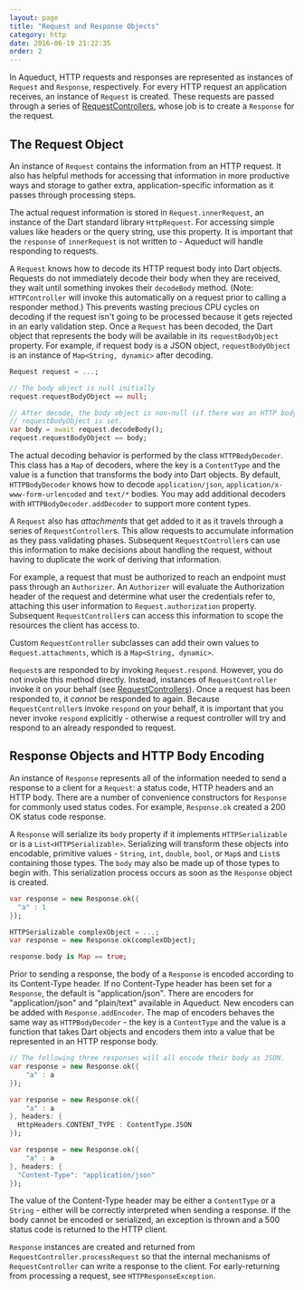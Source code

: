 ```yaml
---
layout: page
title: "Request and Response Objects"
category: http
date: 2016-06-19 21:22:35
order: 2
---
```


In Aqueduct, HTTP requests and responses are represented as instances of `Request` and `Response`, respectively. For every HTTP request an application receives, an instance of `Request` is created. These requests are passed through a series of [RequestControllers](request_controller.html), whose job is to create a `Response` for the request.

## The Request Object

An instance of `Request` contains the information from an HTTP request. It also has helpful methods for accessing that information in more productive ways and storage to gather extra, application-specific information as it passes through processing steps.

The actual request information is stored in `Request.innerRequest`, an instance of the Dart standard library `HttpRequest`. For accessing simple values like headers or the query string, use this property. It is important that the `response` of `innerRequest` is not written to - Aqueduct will handle responding to requests.

A `Request` knows how to decode its HTTP request body into Dart objects. Requests do not immediately decode their body when they are received, they wait until something invokes their `decodeBody` method. (Note: `HTTPController` will invoke this automatically on a request prior to calling a responder method.) This prevents wasting precious CPU cycles on decoding if the request isn't going to be processed because it gets rejected in an early validation step. Once a `Request` has been decoded, the Dart object that represents the body will be available in its `requestBodyObject` property. For example, if request body is a JSON object, `requestBodyObject` is an instance of `Map<String, dynamic>` after decoding.

```dart
Request request = ...;

// The body object is null initially
request.requestBodyObject == null;

// After decode, the body object is non-null (if there was an HTTP body), and
// requestBodyObject is set.
var body = await request.decodeBody();
request.requestBodyObject == body;
```

The actual decoding behavior is performed by the class `HTTPBodyDecoder`. This class has a `Map` of decoders, where the key is a `ContentType` and the value is a function that transforms the body into Dart objects. By default, `HTTPBodyDecoder` knows how to decode `application/json`, `application/x-www-form-urlencoded` and `text/*` bodies. You may add additional decoders with `HTTPBodyDecoder.addDecoder` to support more content types.

A `Request` also has *attachments* that get added to it as it travels through a series of `RequestController`s. This allow requests to accumulate information as they pass validating phases. Subsequent `RequestController`s can use this information to make decisions about handling the request, without having to duplicate the work of deriving that information.

For example, a request that must be authorized to reach an endpoint must pass through an `Authorizer`. An `Authorizer` will evaluate the Authorization header of the request and determine what user the credentials refer to, attaching this user information to `Request.authorization` property. Subsequent `RequestController`s can access this information to scope the resources the client has access to.

Custom `RequestController` subclasses can add their own values to `Request.attachments`, which is a `Map<String, dynamic>`.

`Request`s are responded to by invoking `Request.respond`. However, you do not invoke this method directly. Instead, instances of `RequestController` invoke it on your behalf (see [RequestControllers](request_controller.html)). Once a request has been responded to, it *cannot* be responded to again. Because `RequestController`s invoke `respond` on your behalf, it is important that you never invoke `respond` explicitly - otherwise a request controller will try and respond to an already responded to request.

## Response Objects and HTTP Body Encoding

An instance of `Response` represents all of the information needed to send a response to a client for a `Request`: a status code, HTTP headers and an HTTP body. There are a number of convenience constructors for `Response` for commonly used status codes. For example, `Response.ok` created a 200 OK status code response.

A `Response` will serialize its `body` property if it implements `HTTPSerializable` or is a `List<HTTPSerializable>`. Serializing will transform these objects into encodable, primitive values - `String`, `int`, `double`, `bool`, or `Map`s and `List`s containing those types. The `body` may also be made up of those types to begin with. This serialization process occurs as soon as the `Response` object is created.

```dart
var response = new Response.ok({
  "a" : 1
});

HTTPSerializable complexObject = ...;
var response = new Response.ok(complexObject);

response.body is Map == true;
```

Prior to sending a response, the body of a `Response` is encoded according to its Content-Type header. If no Content-Type header has been set for a `Response`, the default is "application/json". There are encoders for "application/json" and "plain/text" available in Aqueduct. New encoders can be added with `Response.addEncoder`. The map of encoders behaves the same way as `HTTPBodyDecoder` - the key is a `ContentType` and the value is a function that takes Dart objects and encoders them into a value that be represented in an HTTP response body.

```dart
// The following three responses will all encode their body as JSON.
var response = new Response.ok({
    "a" : a
});

var response = new Response.ok({
    "a" : a
}, headers: {
  HttpHeaders.CONTENT_TYPE : ContentType.JSON
});

var response = new Response.ok({
    "a" : a
}, headers: {
  "Content-Type": "application/json"
});
```

The value of the Content-Type header may be either a `ContentType` or a `String` - either will be correctly interpreted when sending a response. If the body cannot be encoded or serialized, an exception is thrown and a 500 status code is returned to the HTTP client.

`Response` instances are created and returned from `RequestController.processRequest` so that the internal mechanisms of `RequestController` can write a response to the client. For early-returning from processing a request, see `HTTPResponseException`.
